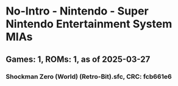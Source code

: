 # No-Intro - Nintendo - Super Nintendo Entertainment System MIAs
## Games: 1, ROMs: 1, as of 2025-03-27

### Shockman Zero (World) (Retro-Bit).sfc, CRC: fcb661e6
